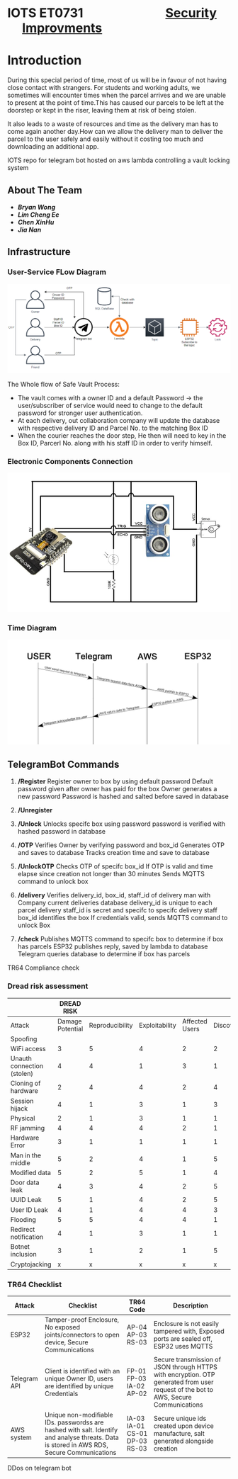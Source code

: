 # IOTS ET0731 &nbsp; &nbsp; &nbsp; &nbsp; &nbsp;&nbsp; &nbsp; &nbsp; &nbsp; &nbsp;&nbsp; &nbsp; &nbsp; &nbsp; &nbsp;[Security](Security.md) &nbsp;&nbsp; &nbsp; &nbsp; &nbsp;[Improvments](Improvement.md)
# Introduction
During this special period of time, most of us will be in favour of not having close contact with strangers. For students and working adults, we sometimes will encounter times when the parcel arrives and we are unable to present at the point of time.This has caused our parcels to be left at the doorstep or kept in the riser, leaving them at risk of being stolen.

It also leads to a waste of resources and time as the delivery man has to come again another day.How can we allow the delivery man to deliver the parcel to the user safely and easily without it costing too much and downloading an additional app.

IOTS repo for telegram bot hosted on aws lambda controlling a vault locking system
## About The Team
* ***Bryan Wong***
* ***Lim Cheng Ee***
* ***Chen XinHu***
* ***Jia Nan***
## Infrastructure
### User-Service FLow Diagram
<img src="Networkflow.PNG" alt="diagram picture">

The Whole flow of Safe Vault Process:

  * The vault comes with a owner ID and a default Password -> the user/subscriber of service would need to change to the default password
    for stronger user authentication.
  * At each delivery, out collaboration company will update the database with respective delivery ID and Parcel No. to the matching Box ID
  * When the courier reaches the door step, He then will need to key in the Box ID, Parcerl No. along with his staff ID in order to verify himself.
  
### Electronic Components Connection
<img src="Electronic Parts Connection.jpg" alt="connection picture">

### Time Diagram
<img src="TimeDiagram.jpg" alt="Time picture">



## TelegramBot Commands
 1. **/Register**
 Register owner to box by using default password
 Default password given after owner has paid for the box
 Owner generates a new password
 Password is hashed and salted before saved in database

 2. **/Unregister**

 3. **/Unlock**
 Unlocks specifc box using password
 password is verified with hashed password in database

 4. **/OTP**
 Verifies Owner by verifying password and box_id
 Generates OTP and saves to database
 Tracks creation time and save to database 

 5. **/UnlockOTP**
 Checks OTP of specifc box_id
 If OTP is valid and time elapse since creation not longer than 30 minutes
 Sends MQTTS command to unlock box

 6. **/delivery**
 Verifies delivery_id, box_id, staff_id of delivery man with Company current deliveries database
 delivery_id is unique to each parcel delivery
 staff_id is secret and specifc to specifc delivery staff
 box_id identifies the box
 If credentials valid, sends MQTTS command to unlock Box

 7. **/check**
 Publishes MQTTS command to specifc box to determine if box has parcels
 ESP32 publishes reply, saved by lambda to database
 Telegram queries database to determine if box has parcels
 

 TR64 Compliance check
### Dread risk assessment
|                            | DREAD RISK       |                 |                |                |                |              |
| -------------------------- | ---------------- | --------------- | -------------- | -------------- | -------------- | ------------ |
| Attack                     | Damage Potential | Reproducibility | Exploitability | Affected Users | Discoverablity | Risk (MAX=5) |
| Spoofing                   |                  |                 |                |                |                |              |
| WiFi access                | 3                | 5               | 4              | 2              | 2              | 3.2          |
| Unauth connection (stolen) | 4                | 4               | 1              | 3              | 1              | 2.6          |
| Cloning of hardware        | 2                | 4               | 4              | 2              | 4              | 3.2          |
| Session hijack             | 4                | 1               | 3              | 1              | 3              | 2.4          |
| Physical                   | 2                | 1               | 3              | 1              | 1              | 1.6          |
| RF jamming                 | 4                | 4               | 4              | 2              | 1              | 3            |
| Hardware Error             | 3                | 1               | 1              | 1              | 1              | 1.4          |
| Man in the middle          | 5                | 2               | 4              | 1              | 5              | 3.4          |
| Modified data              | 5                | 2               | 5              | 1              | 4              | 3.4          |
| Door data leak             | 4                | 3               | 4              | 2              | 5              | 3.6          |
| UUID Leak                  | 5                | 1               | 4              | 2              | 5              | 3.4          |
| User ID Leak               | 4                | 1               | 4              | 4              | 3              | 3.2          |
| Flooding                   | 5                | 5               | 4              | 4              | 1              | 3.8          |
| Redirect notification      | 4                | 1               | 3              | 1              | 1              | 2            |
| Botnet inclusion           | 3                | 1               | 2              | 1              | 5              | 2.4          |
| Cryptojacking              | x                | x               | x              | x              | x              | x         |

### TR64 Checklist

| Attack       | Checklist                                                                                                                                   | TR64 Code                                 | Description                                                                                                           |
| ------------ | ------------------------------------------------------------------------------------------------------------------------------------------- | ----------------------------------------- | --------------------------------------------------------------------------------------------------------------------- |
| ESP32        | Tamper-proof Enclosure, No exposed joints/connectors to open device, Secure Communications                                                  | AP-04 AP-03 RS-03                         | Enclosure is not easily tampered with, Exposed ports are sealed off, ESP32 uses MQTTS                                 |
| Telegram API | Client is identified with an unique Owner ID, users are identified by unique Credentials                                                    | FP-01 FP-03 IA-02 AP-02                   | Secure transmission of JSON through HTTPS with encryption. OTP generated from user request of the bot to AWS, Secure Communications |
| AWS system   | Unique non-modifiable IDs. passwordss are hashed with salt. Identify and analyse threats.  Data is stored in AWS RDS, Secure Communications | IA-03<br>IA-01<br>CS-01<br>DP-03<br>RS-03 | Secure unique ids created upon device manufacture, salt generated alongside creation    

DDos on telegram bot
 
